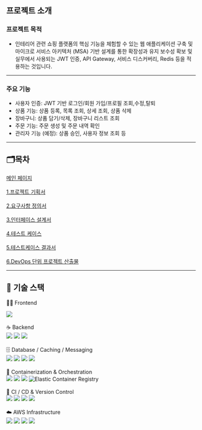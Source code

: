 ## 프로젝트 소개

### 프로젝트 목적

- 인테리어 관련 쇼핑 플랫폼의 핵심 기능을 체험할 수 있는 웹 애플리케이션 구축 및
  <br>
  마이크로 서비스 아키텍처 (MSA) 기반 설계를 통한 확장성과 유지 보수성 확보 및
  <br>실무에서 사용되는 JWT 인증, API Gateway, 서비스 디스커버리, Redis 등을 적용하는 것입니다.

***************

### 주요 기능

- 사용자 인증: JWT 기반 로그인/회원 가입/프로필 조회,수정,탈퇴
- 상품 기능: 상품 등록, 목록 조회, 상세 조회, 상품 삭제
- 장바구니: 상품 담기/삭제, 장바구니 리스트 조회
- 주문 기능: 주문 생성 및 주문 내역 확인
- 관리자 기능 (예정): 상품 승인, 사용자 정보 조회 등

***************

## 🗂️목차
[메인 페이지](https://catkin-krypton-a30.notion.site/MSA-4-1f423e41e5498028a45ef8861f3722bc)<br><br>
[1.프로젝트 기획서](https://catkin-krypton-a30.notion.site/1f423e41e54980fba312cabdce3e44ce)<br><br>
[2.요구사항 정의서](https://catkin-krypton-a30.notion.site/1f423e41e5498097be9bc637319fd619)<br>   
[3.인터페이스 설계서](https://catkin-krypton-a30.notion.site/1f423e41e54980babbfbd99028452682)<br>   
[4.테스트 케이스](https://catkin-krypton-a30.notion.site/1f423e41e5498081b8cec04435dbd705)<br><br>
[5.테스트케이스 결과서](https://catkin-krypton-a30.notion.site/1f423e41e549802981b7ecc8ae204b79)<br><br>
[6.DevOps 단위 프로젝트 산출물](https://catkin-krypton-a30.notion.site/6-DevOps-21523e41e5498009b26dcf2e3db58cd5)<br>

***************

## 🚀 기술 스택

🧑‍💻 Frontend
<div align="left"> <img src="https://img.shields.io/badge/React-61DAFB?style=for-the-badge&logo=react&logoColor=black"> </div><br>
☕ Backend

<div align="left"> <img src="https://img.shields.io/badge/Java-007396?style=for-the-badge&logo=java&logoColor=white"> <img src="https://img.shields.io/badge/Spring-6DB33F?style=for-the-badge&logo=spring&logoColor=white"> <img src="https://img.shields.io/badge/Spring Boot-6DB33F?style=for-the-badge&logo=springboot&logoColor=white"> </div><br>
🗄️ Database / Caching / Messaging
<div align="left"> <img src="https://img.shields.io/badge/MySQL-4479A1?style=for-the-badge&logo=mysql&logoColor=white"> <img src="https://img.shields.io/badge/Redis-DC382D?style=for-the-badge&logo=redis&logoColor=white"> <img src="https://img.shields.io/badge/Amazon ElastiCache-FF9900?style=for-the-badge&logo=redis&logoColor=white"> <img src="https://img.shields.io/badge/Amazon MQ-FF9900?style=for-the-badge&logo=apacheactivemq&logoColor=white"> </div><br>
🐳 Containerization & Orchestration
<div align="left"> <img src="https://img.shields.io/badge/Docker-2496ED?style=for-the-badge&logo=docker&logoColor=white"> <img src="https://img.shields.io/badge/Kubernetes-326CE5?style=for-the-badge&logo=kubernetes&logoColor=white"> <img src="https://img.shields.io/badge/ArgoCD-EF7B4D?style=for-the-badge&logo=argo&logoColor=white"> <img src="https://img.shields.io/badge/AWS ECR-FF9900?style=for-the-badge&logo=amazonaws&logoColor=white" title="Elastic Container Registry"> </div><br>
🔄 CI / CD & Version Control
<div align="left"> <img src="https://img.shields.io/badge/GitHub Actions-2088FF?style=for-the-badge&logo=githubactions&logoColor=white"> <img src="https://img.shields.io/badge/Jenkins-D24939?style=for-the-badge&logo=jenkins&logoColor=white"> <img src="https://img.shields.io/badge/GitHub-181717?style=for-the-badge&logo=github&logoColor=white"> <img src="https://img.shields.io/badge/Git-F05032?style=for-the-badge&logo=git&logoColor=white"> </div><br>
☁️ AWS Infrastructure
<div align="left"> <img src="https://img.shields.io/badge/Amazon EC2-FF9900?style=for-the-badge&logo=amazonaws&logoColor=white"> <img src="https://img.shields.io/badge/Amazon S3-569A31?style=for-the-badge&logo=amazonaws&logoColor=white"> <img src="https://img.shields.io/badge/Route 53-FF9900?style=for-the-badge&logo=amazonaws&logoColor=white"> <img src="https://img.shields.io/badge/CloudFront-FF9900?style=for-the-badge&logo=amazonaws&logoColor=white"> </div>
  

